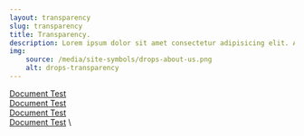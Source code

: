 ```yaml
---
layout: transparency
slug: transparency
title: Transparency.
description: Lorem ipsum dolor sit amet consectetur adipisicing elit. Amet dolores consectetur voluptate eos cupiditate ea alias, distinctio corporis quis aspernatur consequuntur velit aliquam quae facere, dolorem ab aperiam animi doloribus.
img:
    source: /media/site-symbols/drops-about-us.png
    alt: drops-transparency
---
```

<a href="/media/documents/document_test.pdf" target="_blank">Document Test</a> \
<a href="/media/documents/document_test.pdf" target="_blank">Document Test</a> \
<a href="/media/documents/document_test.pdf" target="_blank">Document Test</a> \
<a href="/media/documents/document_test.pdf" target="_blank">Document Test</a> \
